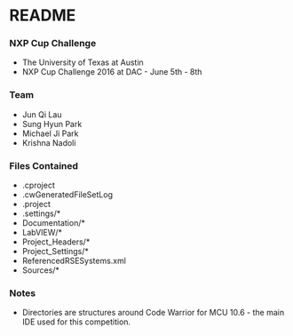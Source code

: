 # README #	

### NXP Cup Challenge ###

* The University of Texas at Austin
* NXP Cup Challenge 2016 at DAC - June 5th - 8th

### Team ###

* Jun Qi Lau
* Sung Hyun Park
* Michael Ji Park
* Krishna Nadoli

### Files Contained ###

* .cproject
* .cwGeneratedFileSetLog
* .project
* .settings/*
* Documentation/*
* LabVIEW/*
* Project_Headers/*
* Project_Settings/*
* ReferencedRSESystems.xml
* Sources/*

### Notes ###

* Directories are structures around Code Warrior for MCU 10.6 - the main IDE used for this competition. 

